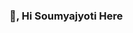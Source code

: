 ### 👋, Hi Soumyajyoti Here

<!--
**soumya-172/soumya-172** is a ✨ _special_ ✨ repository because its `README.md` (this file) appears on your GitHub profile.

Here are some ideas to get you started:
### 🎯 Looking for SDE opportunities where I can enhance my knowledge and learn new things.
### 👨‍🎓 Currently majoring in Information Technology from Jalpaiguri Government Engineering College (Batch of 2022).
### 👯 I’m looking to collaborate on my projects.
### 💬 Ask me about anything,I will be happy to help you.
### 📫 Contact me at ss2237@it.jgec.ac.in
### ✨ Apart from coding I love Music.
-->

